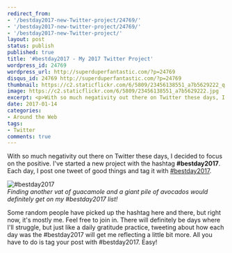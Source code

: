 ```yaml
---
redirect_from: 
- '/bestday2017-new-Twitter-project/24769/'
- '/bestday2017-new-twitter-project/24769/'
- '/bestday2017-new-Twitter-project/'
layout: post
status: publish
published: true
title: '#bestday2017 - My 2017 Twitter Project'
wordpress_id: 24769
wordpress_url: http://superduperfantastic.com/?p=24769
disqus_id: 24769 http://superduperfantastic.com/?p=24769
thumbnail: https://c2.staticflickr.com/6/5809/23456138551_a7b5629222_q.jpg
image: https://c2.staticflickr.com/6/5809/23456138551_a7b5629222.jpg
excerpt: <p>With so much negativity out there on Twitter these days, I decided to focus on the positive. I've started a new project with the hashtag &#35;bestday2017. Feel free to join in!</p>
date: 2017-01-14
categories:
- Around the Web
tags:
- Twitter
comments: true
---
```

With so much negativity out there on Twitter these days, I decided to focus on the positive. I've started a new project with the hashtag **#bestday2017**. Each day, I post one tweet of good things and tag it with [#bestday2017](https://twitter.com/hashtag/bestday2017?src=hash).

![#bestday2017](https://c2.staticflickr.com/6/5809/23456138551_a7b5629222_b.jpg)  
_Finding another vat of guacamole and a giant pile of avocados would definitely get on my #bestday2017 list!_

Some random people have picked up the hashtag here and there, but right now, it's mostly me. Feel free to join in. There will definitely be days where I'll struggle, but just like a daily gratitude practice, tweeting about how each day was the #bestday2017 will get me reflecting a little bit more. All you have to do is tag your post with #bestday2017\. Easy!
